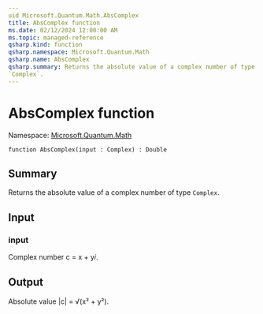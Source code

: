 ```yaml
---
uid Microsoft.Quantum.Math.AbsComplex
title: AbsComplex function
ms.date: 02/12/2024 12:00:00 AM
ms.topic: managed-reference
qsharp.kind: function
qsharp.namespace: Microsoft.Quantum.Math
qsharp.name: AbsComplex
qsharp.summary: Returns the absolute value of a complex number of type
`Complex`.
---
```


# AbsComplex function

Namespace: [Microsoft.Quantum.Math](xref:Microsoft.Quantum.Math)

```qsharp
function AbsComplex(input : Complex) : Double
```

## Summary
Returns the absolute value of a complex number of type
`Complex`.

## Input
### input
Complex number c = x + y𝑖.

## Output
Absolute value |c| = √(x² + y²).
